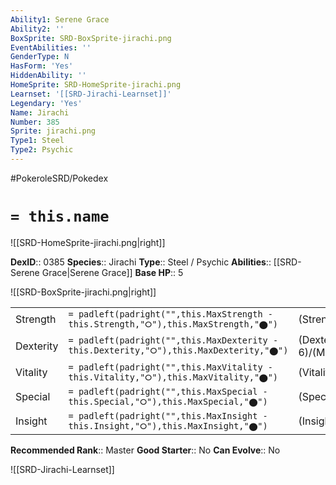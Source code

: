 ```yaml
---
Ability1: Serene Grace
Ability2: ''
BoxSprite: SRD-BoxSprite-jirachi.png
EventAbilities: ''
GenderType: N
HasForm: 'Yes'
HiddenAbility: ''
HomeSprite: SRD-HomeSprite-jirachi.png
Learnset: '[[SRD-Jirachi-Learnset]]'
Legendary: 'Yes'
Name: Jirachi
Number: 385
Sprite: jirachi.png
Type1: Steel
Type2: Psychic
---
```


#PokeroleSRD/Pokedex

# `= this.name`

![[SRD-HomeSprite-jirachi.png|right]]

**DexID**:: 0385
**Species**:: Jirachi
**Type**:: Steel / Psychic
**Abilities**:: [[SRD-Serene Grace|Serene Grace]]
**Base HP**:: 5

![[SRD-BoxSprite-jirachi.png|right]]

|           |                                                                                        |                                          |
| --------- | -------------------------------------------------------------------------------------- | ---------------------------------------- |
| Strength  | `= padleft(padright("",this.MaxStrength - this.Strength,"⭘"),this.MaxStrength,"⬤")`    | (Strength::6)/(MaxStrength::6)   |
| Dexterity | `= padleft(padright("",this.MaxDexterity - this.Dexterity,"⭘"),this.MaxDexterity,"⬤")` | (Dexterity:: 6)/(MaxDexterity::6) |
| Vitality  | `= padleft(padright("",this.MaxVitality - this.Vitality,"⭘"),this.MaxVitality,"⬤")`    | (Vitality::6)/(MaxVitality::6)   |
| Special   | `= padleft(padright("",this.MaxSpecial - this.Special,"⭘"),this.MaxSpecial,"⬤")`       | (Special::6)/(MaxSpecial::6)     |
| Insight   | `= padleft(padright("",this.MaxInsight - this.Insight,"⭘"),this.MaxInsight,"⬤")`       | (Insight::6)/(MaxInsight::6)     |

**Recommended Rank**:: Master
**Good Starter**:: No
**Can Evolve**:: No

![[SRD-Jirachi-Learnset]]